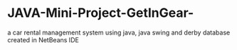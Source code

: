 # JAVA-Mini-Project-GetInGear-
a car rental management system using java, java swing and derby database
created in NetBeans IDE
